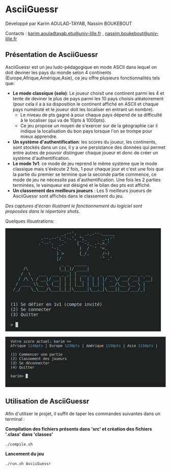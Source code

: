 # AsciiGuessr

Développé par Karim AOULAD-TAYAB, Nassim BOUKEBOUT

Contacts : <karim.aouladtayab.etu@univ-lille.fr> , <nassim.boukebout@univ-lille.fr>

## Présentation de AsciiGuessr

AsciiGuessr est un jeu ludo-pédagogique en mode ASCII dans lequel on doit deviner les pays du monde selon 4 continents (Europe,Afrique,Amérique,Asie), ce jeu offre plusieurs fonctionnalités tels que:
- **Le mode classique (solo)**: Le joueur choisit une continent parmi les 4 et tente de deviner le plus de pays parmi les 10 pays choisis aléatoirement (pour cela il a à sa disposition le continent affiché en ASCII et chaque pays numéroté et le joueur doit les localiser en entrant un nombre).
	- Le niveau de pts gagné à pour chaque pays dépend de sa difficulté à le localiser (qui va de 10pts à 1000pts).
	- Ce jeu propose un moyen de s'exercer sur de la géographie car il indique la localisation du bon pays lorsque l'on se trompe pour mieux apprendre.
- **Un système d'authentification**: les scores du joueur, les continents, sont stockés dans un csv, il y a une persistance des données qui permet entre autres de pouvoir distinguer chaque joueur et donc de créer un système d'authentification.
- **Le mode 1v1**: ce mode de jeu reprend le même système que le mode classique mais s'éxécute 2 fois, 1 pour chaque jour et c'est une fois que la partie du premier se termine que la seconde partie commence, ce mode de jeu ne nécessite pas d'authentification. Une fois les 2 parties terminées, le vainqueur est désigné et le bilan des pts est affiché.
- **Un classement des meilleurs joueurs** : Les 5 meilleurs joueurs de AsciiGuessr sont affichés dans le classement du jeu.

*Des captures d'écran illustrant le fonctionnement du logiciel sont proposées dans le répertoire shots.*

Quelques illsustrations:

![menu_principal](shots/menu_principal.png)

![menu_joueur](shots/menu_joueur.png)

## Utilisation de AsciiGuessr

Afin d'utiliser le projet, il suffit de taper les commandes suivantes dans un terminal :

**Compilation des fichiers présents dans 'src' et création des fichiers '.class' dans 'classes'**

```
./compile.sh
```

**Lancement du jeu**

```
./run.sh AsciiGuessr
```
